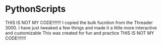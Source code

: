 # PythonScripts
THIS IS NOT MY CODE!!!!!!! I copied the bulk fucntion from the Threader 3000. I have just tweaked a few things and made it a little more interactive and customizable
This was created for fun and practice
THIS IS NOT MY CODE!!!!!!!
